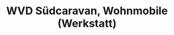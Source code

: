 ---
title: "WVD Südcaravan, Wohnmobile (Werkstatt)"
url: /freiburg-im-breisgau/wvd-suedcaravan-wohnmobile-werkstatt/
shop: Autowerkstatt
---